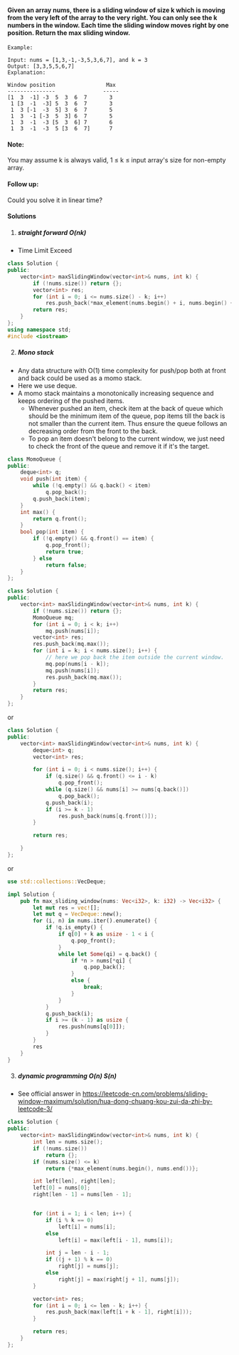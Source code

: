 #### Given an array nums, there is a sliding window of size k which is moving from the very left of the array to the very right. You can only see the k numbers in the window. Each time the sliding window moves right by one position. Return the max sliding window.

```
Example:

Input: nums = [1,3,-1,-3,5,3,6,7], and k = 3
Output: [3,3,5,5,6,7] 
Explanation: 

Window position                Max
---------------               -----
[1  3  -1] -3  5  3  6  7       3
 1 [3  -1  -3] 5  3  6  7       3
 1  3 [-1  -3  5] 3  6  7       5
 1  3  -1 [-3  5  3] 6  7       5
 1  3  -1  -3 [5  3  6] 7       6
 1  3  -1  -3  5 [3  6  7]      7
 ```

#### Note:
You may assume k is always valid, 1 ≤ k ≤ input array's size for non-empty array.

#### Follow up:
Could you solve it in linear time?

#### Solutions

1. ##### straight forward O(nk)

- Time Limit Exceed

```c++
class Solution {
public:
    vector<int> maxSlidingWindow(vector<int>& nums, int k) {
        if (!nums.size()) return {};
        vector<int> res;
        for (int i = 0; i <= nums.size() - k; i++)
            res.push_back(*max_element(nums.begin() + i, nums.begin() + i + k));
        return res;
    }
};
using namespace std;
#include <iostream>
```

2. ##### Mono stack

- Any data structure with O(1) time complexity for push/pop both at front and back could be used as a momo stack.
- Here we use deque.
- A momo stack maintains a monotonically increasing sequence and keeps ordering of the pushed items.
    - Whenever pushed an item, check item at the back of queue which should be the minimum item of the queue, pop items till the back is not smaller than the current item. Thus ensure the queue follows an decreasing order from the front to the back.
    - To pop an item doesn't belong to the current window, we just need to check the front of the queue and remove it if it's the target.


```c++
class MomoQueue {
public:
    deque<int> q;
    void push(int item) {
        while (!q.empty() && q.back() < item)
            q.pop_back();
        q.push_back(item);
    }
    int max() {
        return q.front();
    }
    bool pop(int item) {
        if (!q.empty() && q.front() == item) {
            q.pop_front();
            return true;
        } else
            return false;
    }
};

class Solution {
public:
    vector<int> maxSlidingWindow(vector<int>& nums, int k) {
        if (!nums.size()) return {};
        MomoQueue mq;
        for (int i = 0; i < k; i++)
            mq.push(nums[i]);
        vector<int> res;
        res.push_back(mq.max());
        for (int i = k; i < nums.size(); i++) {
            // here we pop back the item outside the current window.
            mq.pop(nums[i - k]);
            mq.push(nums[i]);
            res.push_back(mq.max());
        }
        return res;
    }
};
```

or

```c++
class Solution {
public:
    vector<int> maxSlidingWindow(vector<int>& nums, int k) {
        deque<int> q;
        vector<int> res;

        for (int i = 0; i < nums.size(); i++) {
            if (q.size() && q.front() <= i - k)
                q.pop_front();
            while (q.size() && nums[i] >= nums[q.back()])
                q.pop_back();
            q.push_back(i);
            if (i >= k - 1)
                res.push_back(nums[q.front()]);
        }

        return res;

    }
};
```

or

```rust
use std::collections::VecDeque;

impl Solution {
    pub fn max_sliding_window(nums: Vec<i32>, k: i32) -> Vec<i32> {
        let mut res = vec![];
        let mut q = VecDeque::new();
        for (i, n) in nums.iter().enumerate() {
            if !q.is_empty() {
                if q[0] + k as usize - 1 < i {
                    q.pop_front();
                }
                while let Some(qi) = q.back() {
                    if *n > nums[*qi] {
                        q.pop_back();
                    }
                    else {
                        break;
                    }
                }
            }
            q.push_back(i);
            if i >= (k - 1) as usize {
                res.push(nums[q[0]]);
            }
        }
        res
    }
}
```


3. ##### dynamic programming O(n) S(n)

- See official answer in https://leetcode-cn.com/problems/sliding-window-maximum/solution/hua-dong-chuang-kou-zui-da-zhi-by-leetcode-3/

```c++
class Solution {
public:
    vector<int> maxSlidingWindow(vector<int>& nums, int k) {
        int len = nums.size();
        if (!nums.size())
            return {};
        if (nums.size() <= k)
            return {*max_element(nums.begin(), nums.end())};

        int left[len], right[len];
        left[0] = nums[0];
        right[len - 1] = nums[len - 1];


        for (int i = 1; i < len; i++) {
            if (i % k == 0)
                left[i] = nums[i];
            else
                left[i] = max(left[i - 1], nums[i]);

            int j = len - i - 1;
            if ((j + 1) % k == 0)
                right[j] = nums[j];
            else
                right[j] = max(right[j + 1], nums[j]);
        }

        vector<int> res;
        for (int i = 0; i <= len - k; i++) {
            res.push_back(max(left[i + k - 1], right[i]));
        }

        return res;
    }
};
```